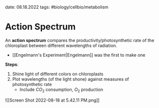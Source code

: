 date: 08.18.2022
tags:  #biology/cellbio/metabolism 
# Action Spectrum
An **action spectrum** compares the productivity/photosynthetic rate of the chloroplast between different wavelengths of radiation.
- [[Engelmann's Experiment|Engelmann]] was the first to make one

**Steps**:
1. Shine light of different colors on chloroplasts
2. Plot wavelengths (of the light shone) against measures of photosynthetic rate
	- Include $CO_2$ consumption, $O_2$ production

![[Screen Shot 2022-08-18 at 5.42.11 PM.png]]